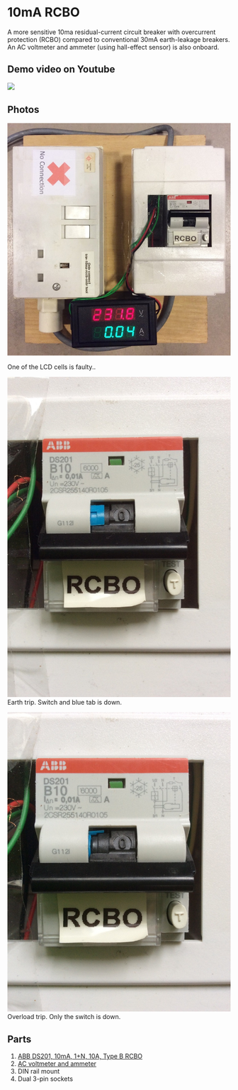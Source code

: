 # 10mA RCBO

A more sensitive 10ma residual-current circuit breaker with overcurrent protection (RCBO) compared to conventional 30mA earth-leakage breakers. An AC voltmeter and ammeter (using hall-effect sensor) is also onboard.

## Demo video on Youtube
[![](http://img.youtube.com/vi/OJdND4VS1W4/0.jpg)](http://www.youtube.com/watch?v=OJdND4VS1W4)

## Photos
![Screen](10ma-rcbo-front.jpg)

One of the LCD cells is faulty..

![Screen](10ma-rcbo-front-earth-trip.jpg)
Earth trip. Switch and blue tab is down.

![Screen](10ma-rcbo-front-overload-trip.jpg)
Overload trip. Only the switch is down.


## Parts
1. [ABB DS201, 10mA, 1+N, 10A, Type B RCBO](https://sg.rs-online.com/web/p/rcbos/7674049/)
2. [AC voltmeter and ammeter](http://www.aliexpress.com/item/AC-Digital-Ammeter-Voltmeter-Dual-Digital-LCD-Panel-Amp-Volt-Current-Meter-100A-80-300V-w/32264125864.html)
3. DIN rail mount
4. Dual 3-pin sockets

